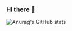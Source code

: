 ### Hi there 👋

![Anurag's GitHub stats](https://github-readme-stats.vercel.app/api?username=devstrcatID&show_icons=true&theme=radical)
